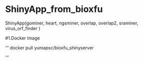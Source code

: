 # ShinyApp_from_bioxfu
ShinyApp(gominer, heart, ngsminer, overlap, overlap2, sraminer, virus_orf_finder )


#1.Docker image

‘’‘
docker pull yumapsc/bioxfu_shinyserver

’‘’
